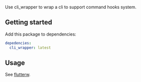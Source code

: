 <!-- 
This README describes the package. If you publish this package to pub.dev,
this README's contents appear on the landing page for your package.

For information about how to write a good package README, see the guide for
[writing package pages](https://dart.dev/guides/libraries/writing-package-pages). 

For general information about developing packages, see the Dart guide for
[creating packages](https://dart.dev/guides/libraries/create-library-packages)
and the Flutter guide for
[developing packages and plugins](https://flutter.dev/developing-packages). 
-->

Use cli_wrapper to wrap a cli to support command hooks system.

## Getting started

Add this package to dependencies:
``` yaml
depedencies:
  cli_wrapper: latest
```

## Usage

See [flutterw](../flutterw).
